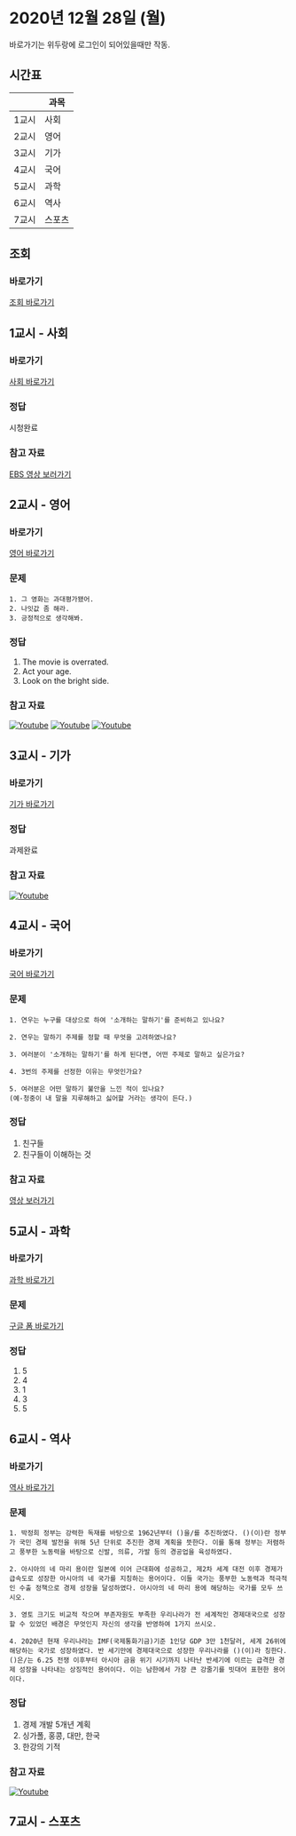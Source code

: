 # 2020년 12월 28일 (월)

바로가기는 위두랑에 로그인이 되어있을때만 작동.

## 시간표
|    |과목|
|----|---|
|1교시|사회|
|2교시|영어|
|3교시|기가|
|4교시|국어|
|5교시|과학|
|6교시|역사|
|7교시|스포츠|


## 조회
### 바로가기
[조회 바로가기](https://rang.edunet.net/class/G000364114/classNotifyView.do?pageNo=1&notifySequence=304587)

## 1교시 - 사회
### 바로가기
[사회 바로가기](https://rang.edunet.net/class/G000328284/hmwkppList.do?hmwkSeq=750259&hmwkTypeCd=ALL)
### 정답
시청완료
### 참고 자료
[EBS 영상 보러가기](http://mid.ebs.co.kr/pleasure/course/plain/player/main/index?cid=10203442&sid=STEP20004722&lid=LS0000000020207092&eno=1&encType=M10)

## 2교시 - 영어
### 바로가기
[영어 바로가기](https://rang.edunet.net/class/G000325221/hmwkppList.do?hmwkSeq=748703&hmwkTypeCd=ALL)
### 문제
```
1. 그 영화는 과대평가됐어.
2. 나잇값 좀 해라.
3. 긍정적으로 생각해봐.
```
### 정답
1. The movie is overrated.
2. Act your age.
3. Look on the bright side.
### 참고 자료
[![Youtube](http://img.youtube.com/vi/O-Ltq3FZ3A0/0.jpg)](https://www.youtube.com/embed/O-Ltq3FZ3A0 "Youtube")
[![Youtube](http://img.youtube.com/vi/0piuNUBmBGo/0.jpg)](https://www.youtube.com/embed/0piuNUBmBGo "Youtube")
[![Youtube](http://img.youtube.com/vi/4fhRfBgoF2U/0.jpg)](https://www.youtube.com/embed/4fhRfBgoF2U "Youtube")

## 3교시 - 기가
### 바로가기
[기가 바로가기](https://rang.edunet.net/class/G000367106/hmwkppList.do?hmwkSeq=749425&hmwkTypeCd=ALL)
### 정답
과제완료
### 참고 자료
[![Youtube](http://img.youtube.com/vi/ncB7xe4Ur2w/0.jpg)](https://www.youtube.com/embed/ncB7xe4Ur2w "Youtube")

## 4교시 - 국어
### 바로가기
[국어 바로가기](https://rang.edunet.net/class/G000323851/hmwkppList.do?hmwkSeq=750029&hmwkTypeCd=ALL)
### 문제
```
1. 연우는 누구를 대상으로 하여 '소개하는 말하기'를 준비하고 있나요?

2. 연우는 말하기 주제를 정할 때 무엇을 고려하였나요?

3. 여러분이 '소개하는 말하기'를 하게 된다면, 어떤 주제로 말하고 싶은가요?

4. 3번의 주제를 선정한 이유는 무엇인가요?

5. 여러분은 어떤 말하기 불안을 느낀 적이 있나요?
(예-청중이 내 말을 지루해하고 싫어할 거라는 생각이 든다.)
```
### 정답
1. 친구들
2. 친구들이 이해하는 것
### 참고 자료
[영상 보러가기](http://m.tsherpa.co.kr/media/mediaframe.aspx?fcode=A20200519_0147)

## 5교시 - 과학
### 바로가기
[과학 바로가기](https://rang.edunet.net/class/G000325054/hmwkppList.do?hmwkSeq=749607&hmwkTypeCd=ALL)
### 문제
[구글 폼 바로가기](https://forms.gle/2hxN3yq2APLpqUf6A)
### 정답
1. 5
2. 4
3. 1
4. 3
5. 5

## 6교시 - 역사
### 바로가기
[역사 바로가기](https://rang.edunet.net/class/G000325407/hmwkppList.do?hmwkSeq=749275&hmwkTypeCd=ALL)
### 문제
```
1. 박정희 정부는 강력한 독재를 바탕으로 1962년부터 ()을/를 추진하였다. ()(이)란 정부가 국민 경제 발전을 위해 5년 단위로 추진한 경제 계획을 뜻한다. 이를 통해 정부는 저렴하고 풍부한 노동력을 바탕으로 신발, 의류, 가발 등의 경공업을 육성하였다.

2. 아시아의 네 마리 용이란 일본에 이어 근대화에 성공하고, 제2차 세계 대전 이후 경제가 급속도로 성장한 아시아의 네 국가를 지칭하는 용어이다. 이들 국가는 풍부한 노동력과 적극적인 수출 정책으로 경제 성장을 달성하였다. 아시아의 네 마리 용에 해당하는 국가를 모두 쓰시오.

3. 영토 크기도 비교적 작으며 부존자원도 부족한 우리나라가 전 세계적인 경제대국으로 성장할 수 있었던 배경은 무엇인지 자신의 생각을 반영하여 1가지 쓰시오.

4. 2020년 현재 우리나라는 IMF(국제통화기금)기준 1인당 GDP 3만 1천달러, 세계 26위에 해당하는 국가로 성장하였다. 반 세기만에 경제대국으로 성장한 우리나라를 ()(이)라 칭한다. ()은/는 6.25 전쟁 이후부터 아시아 금융 위기 시기까지 나타난 반세기에 이르는 급격한 경제 성장을 나타내는 상징적인 용어이다. 이는 남한에서 가장 큰 강줄기를 빗대어 표현한 용어이다.
```
### 정답
1. 경제 개발 5개년 계획
2. 싱가폴, 홍콩, 대만, 한국
4. 한강의 기적
### 참고 자료
[![Youtube](http://img.youtube.com/vi/vSGDxYEpIWc/0.jpg)](https://www.youtube.com/embed/vSGDxYEpIWc "Youtube")

## 7교시 - 스포츠
